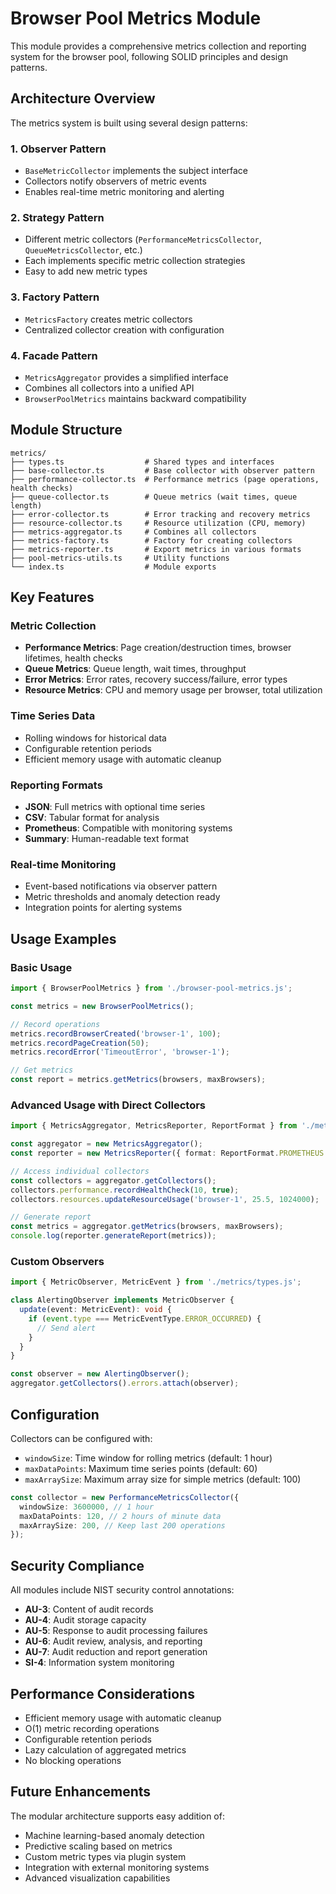 # Browser Pool Metrics Module

This module provides a comprehensive metrics collection and reporting system for the browser pool,
following SOLID principles and design patterns.

## Architecture Overview

The metrics system is built using several design patterns:

### 1. **Observer Pattern**

- `BaseMetricCollector` implements the subject interface
- Collectors notify observers of metric events
- Enables real-time metric monitoring and alerting

### 2. **Strategy Pattern**

- Different metric collectors (`PerformanceMetricsCollector`, `QueueMetricsCollector`, etc.)
- Each implements specific metric collection strategies
- Easy to add new metric types

### 3. **Factory Pattern**

- `MetricsFactory` creates metric collectors
- Centralized collector creation with configuration

### 4. **Facade Pattern**

- `MetricsAggregator` provides a simplified interface
- Combines all collectors into a unified API
- `BrowserPoolMetrics` maintains backward compatibility

## Module Structure

```
metrics/
├── types.ts                  # Shared types and interfaces
├── base-collector.ts         # Base collector with observer pattern
├── performance-collector.ts  # Performance metrics (page operations, health checks)
├── queue-collector.ts        # Queue metrics (wait times, queue length)
├── error-collector.ts        # Error tracking and recovery metrics
├── resource-collector.ts     # Resource utilization (CPU, memory)
├── metrics-aggregator.ts     # Combines all collectors
├── metrics-factory.ts        # Factory for creating collectors
├── metrics-reporter.ts       # Export metrics in various formats
├── pool-metrics-utils.ts     # Utility functions
└── index.ts                  # Module exports
```

## Key Features

### Metric Collection

- **Performance Metrics**: Page creation/destruction times, browser lifetimes, health checks
- **Queue Metrics**: Queue length, wait times, throughput
- **Error Metrics**: Error rates, recovery success/failure, error types
- **Resource Metrics**: CPU and memory usage per browser, total utilization

### Time Series Data

- Rolling windows for historical data
- Configurable retention periods
- Efficient memory usage with automatic cleanup

### Reporting Formats

- **JSON**: Full metrics with optional time series
- **CSV**: Tabular format for analysis
- **Prometheus**: Compatible with monitoring systems
- **Summary**: Human-readable text format

### Real-time Monitoring

- Event-based notifications via observer pattern
- Metric thresholds and anomaly detection ready
- Integration points for alerting systems

## Usage Examples

### Basic Usage

```typescript
import { BrowserPoolMetrics } from './browser-pool-metrics.js';

const metrics = new BrowserPoolMetrics();

// Record operations
metrics.recordBrowserCreated('browser-1', 100);
metrics.recordPageCreation(50);
metrics.recordError('TimeoutError', 'browser-1');

// Get metrics
const report = metrics.getMetrics(browsers, maxBrowsers);
```

### Advanced Usage with Direct Collectors

```typescript
import { MetricsAggregator, MetricsReporter, ReportFormat } from './metrics/index.js';

const aggregator = new MetricsAggregator();
const reporter = new MetricsReporter({ format: ReportFormat.PROMETHEUS });

// Access individual collectors
const collectors = aggregator.getCollectors();
collectors.performance.recordHealthCheck(10, true);
collectors.resources.updateResourceUsage('browser-1', 25.5, 1024000);

// Generate report
const metrics = aggregator.getMetrics(browsers, maxBrowsers);
console.log(reporter.generateReport(metrics));
```

### Custom Observers

```typescript
import { MetricObserver, MetricEvent } from './metrics/types.js';

class AlertingObserver implements MetricObserver {
  update(event: MetricEvent): void {
    if (event.type === MetricEventType.ERROR_OCCURRED) {
      // Send alert
    }
  }
}

const observer = new AlertingObserver();
aggregator.getCollectors().errors.attach(observer);
```

## Configuration

Collectors can be configured with:

- `windowSize`: Time window for rolling metrics (default: 1 hour)
- `maxDataPoints`: Maximum time series points (default: 60)
- `maxArraySize`: Maximum array size for simple metrics (default: 100)

```typescript
const collector = new PerformanceMetricsCollector({
  windowSize: 3600000, // 1 hour
  maxDataPoints: 120, // 2 hours of minute data
  maxArraySize: 200, // Keep last 200 operations
});
```

## Security Compliance

All modules include NIST security control annotations:

- **AU-3**: Content of audit records
- **AU-4**: Audit storage capacity
- **AU-5**: Response to audit processing failures
- **AU-6**: Audit review, analysis, and reporting
- **AU-7**: Audit reduction and report generation
- **SI-4**: Information system monitoring

## Performance Considerations

- Efficient memory usage with automatic cleanup
- O(1) metric recording operations
- Configurable retention periods
- Lazy calculation of aggregated metrics
- No blocking operations

## Future Enhancements

The modular architecture supports easy addition of:

- Machine learning-based anomaly detection
- Predictive scaling based on metrics
- Custom metric types via plugin system
- Integration with external monitoring systems
- Advanced visualization capabilities
